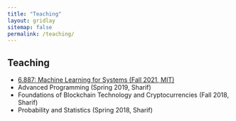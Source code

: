 ```yaml
---
title: "Teaching"
layout: gridlay
sitemap: false
permalink: /teaching/
---
```


## Teaching

* [6.887: Machine Learning for Systems (Fall 2021, MIT)](http://dsg.csail.mit.edu/6.887/index.php)
* Advanced Programming (Spring 2019, Sharif)
* Foundations of Blockchain Technology and Cryptocurrencies (Fall 2018, Sharif)
* Probability and Statistics (Spring 2018, Sharif)


